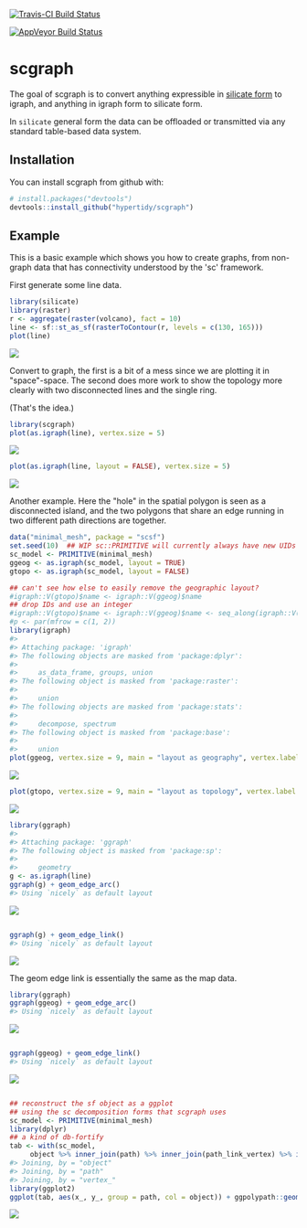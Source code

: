 
<!-- README.md is generated from README.Rmd. Please edit that file -->
[![Travis-CI Build Status](https://travis-ci.org/hypertidy/scgraph.svg?branch=master)](https://travis-ci.org/hypertidy/scgraph)

[![AppVeyor Build Status](https://ci.appveyor.com/api/projects/status/github/hypertidy/scgraph?branch=master&svg=true)](https://ci.appveyor.com/project/hypertidy/scgraph)

scgraph
=======

The goal of scgraph is to convert anything expressible in [silicate form](https://github.com/hypertidy/silicate) to igraph, and anything in igraph form to silicate form.

In `silicate` general form the data can be offloaded or transmitted via any standard table-based data system.

Installation
------------

You can install scgraph from github with:

``` r
# install.packages("devtools")
devtools::install_github("hypertidy/scgraph")
```

Example
-------

This is a basic example which shows you how to create graphs, from non-graph data that has connectivity understood by the 'sc' framework.

First generate some line data.

``` r
library(silicate)
library(raster)
r <- aggregate(raster(volcano), fact = 10)
line <- sf::st_as_sf(rasterToContour(r, levels = c(130, 165)))
plot(line)
```

![](README-generate-1.png)

Convert to graph, the first is a bit of a mess since we are plotting it in "space"-space. The second does more work to show the topology more clearly with two disconnected lines and the single ring.

(That's the idea.)

``` r
library(scgraph)
plot(as.igraph(line), vertex.size = 5)
```

![](README-example-1.png)

``` r
plot(as.igraph(line, layout = FALSE), vertex.size = 5)
```

![](README-example-2.png)

Another example. Here the "hole" in the spatial polygon is seen as a disconnected island, and the two polygons that share an edge running in two different path directions are together.

``` r
data("minimal_mesh", package = "scsf")
set.seed(10)  ## WIP sc::PRIMITIVE will currently always have new UIDs for the same data
sc_model <- PRIMITIVE(minimal_mesh)
ggeog <- as.igraph(sc_model, layout = TRUE)
gtopo <- as.igraph(sc_model, layout = FALSE)

## can't see how else to easily remove the geographic layout?
#igraph::V(gtopo)$name <- igraph::V(ggeog)$name
## drop IDs and use an integer
#igraph::V(gtopo)$name <- igraph::V(ggeog)$name <- seq_along(igraph::V(ggeog)$name)
#p <- par(mfrow = c(1, 2))
library(igraph)
#> 
#> Attaching package: 'igraph'
#> The following objects are masked from 'package:dplyr':
#> 
#>     as_data_frame, groups, union
#> The following object is masked from 'package:raster':
#> 
#>     union
#> The following objects are masked from 'package:stats':
#> 
#>     decompose, spectrum
#> The following object is masked from 'package:base':
#> 
#>     union
plot(ggeog, vertex.size = 9, main = "layout as geography", vertex.label.dist= .7, vertex.label.cex = 1)
```

![](README-unnamed-chunk-2-1.png)

``` r
plot(gtopo, vertex.size = 9, main = "layout as topology", vertex.label.dist= .7, vertex.label.cex = 1)
```

![](README-unnamed-chunk-2-2.png)

``` r
library(ggraph)
#> 
#> Attaching package: 'ggraph'
#> The following object is masked from 'package:sp':
#> 
#>     geometry
g <- as.igraph(line)
ggraph(g) + geom_edge_arc()
#> Using `nicely` as default layout
```

![](README-unnamed-chunk-3-1.png)

``` r

ggraph(g) + geom_edge_link() 
#> Using `nicely` as default layout
```

![](README-unnamed-chunk-3-2.png)

The geom edge link is essentially the same as the map data.

``` r
library(ggraph)
ggraph(ggeog) + geom_edge_arc()
#> Using `nicely` as default layout
```

![](README-unnamed-chunk-4-1.png)

``` r

ggraph(ggeog) + geom_edge_link() 
#> Using `nicely` as default layout
```

![](README-unnamed-chunk-4-2.png)

``` r

## reconstruct the sf object as a ggplot
## using the sc decomposition forms that scgraph uses
sc_model <- PRIMITIVE(minimal_mesh)
library(dplyr)
## a kind of db-fortify
tab <- with(sc_model, 
     object %>% inner_join(path) %>% inner_join(path_link_vertex) %>% inner_join(vertex))
#> Joining, by = "object"
#> Joining, by = "path"
#> Joining, by = "vertex_"
library(ggplot2)
ggplot(tab, aes(x_, y_, group = path, col = object)) + ggpolypath::geom_polypath()
```

![](README-unnamed-chunk-4-3.png)
